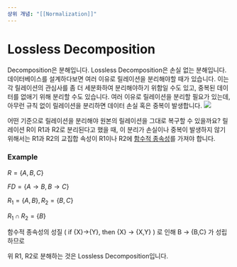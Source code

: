 ```yaml
---
상위 개념: "[[Normalization]]"
---
```

# Lossless Decomposition

Decomposition은 분해입니다. Lossless Decomposition은 손실 없는 분해입니다. 데이터베이스를 설계하다보면 여러 이유로 릴레이션을 분리해야할 때가 있습니다. 이는 각 릴레이션의 관심사를 좀 더 세분화하여 분리해야하기 위함일 수도 있고, 중복된 데이터를 없애기 위해 분리할 수도 있습니다. 여러 이유로 릴레이션을 분리할 필요가 있는데, 아무런 규칙 없이 릴레이션을 분리하면 데이터 손실 혹은 중복이 발생합니다.
![](https://i.imgur.com/uegc5Lj.png)

어떤 기준으로 릴레이션을 분리해야 원본의 릴레이션을 그대로 복구할 수 있을까요? 릴레이션 R이 R1과 R2로 분리된다고 했을 때, 이 분리가 손실이나 중복이 발생하지 않기 위해서는 R1과 R2의 교집합 속성이 R1이나 R2에 [함수적 종속성](Functional%20Dependency)를 가져야 합니다.


### Example

$R = \{ A, B, C\}$

$FD= \{ A \rightarrow B, B \rightarrow C \}$

$R_1 = \{ A,B \} , R_2 = \{B,C\}$

$R_1 \cap R_2 = \{B\}$

함수적 종속성의 성질 ( if {X}→{Y}, then {X} → {X,Y} ) 로 인해 B → {B,C} 가 성립하므로

위 R1, R2로 분해하는 것은 Lossless Decomposition입니다.
